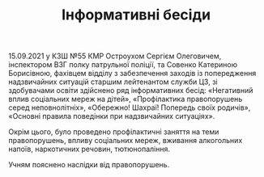 ﻿---
title: Інформативні бесіди
---

15.09.2021 у КЗШ №55 КМР Остроухом Сергієм Олеговичем, інспектором ВЗГ полку патрульної поліції, та Совенко Катериною Борисівною, фахівцем відділу з забезпечення заходів із попередження надзвичайних ситуацій старшим лейтенантом служби ЦЗ, зі здобувачами освіти здійснено ряд інформативних бесід: «Негативний вплив соціальних мереж на дітей», «Профілактика правопорушень серед неповнолітніх», «Обережно! Шахраї! Попередь своїх родичів», «Основні правила поведінки при надзвичайних ситуаціях».

Окрім цього, було проведено профілактичні заняття на теми правопорушень, впливу соціальних мереж, вживання алкогольних напоїв, наркотичних речовин, тютюнопаління.

Учням пояснено наслідки від правопорушень.

<slideshow />
